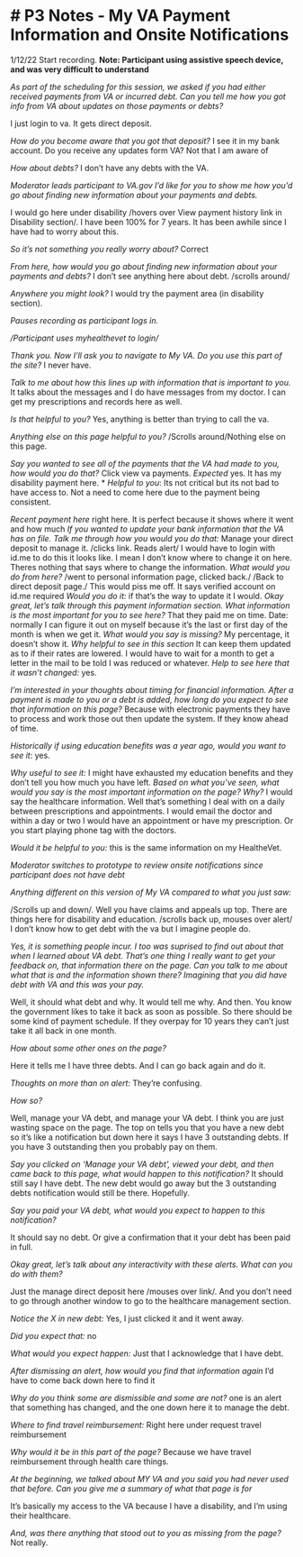 # # P3 Notes - My VA Payment Information and Onsite Notifications
1/12/22
Start recording.
**Note: Participant using assistive speech device, and was very difficult to understand**

*As part of the scheduling for this session, we asked if you had either received payments from VA or  incurred debt. Can you tell me how you got info from VA about updates on those payments or debts?* 

I just login to va. It gets direct deposit. 

*How do you become aware that you got that deposit?*
I see it in my bank account.
Do you receive any updates form VA? 
Not that I am aware of

*How about debts?*
I don’t have any debts with the VA.

*Moderator leads participant to VA.gov*
*I’d like for you to show me how you’d go about finding new information about your payments and debts.*

 I would go here under disability /hovers over View payment history link in Disability section/. I have been 100% for 7 years. It has been awhile since I have had to worry about this.

*So it’s not something you really worry about?*
Correct

*From here, how would you go about finding new information about your payments and debts?* 
I don’t see anything here about debt.  /scrolls around/

*Anywhere you might look?* 
I would try the payment area (in disability section).

*Pauses recording as participant logs in.*
 
*/Participant uses myhealthevet to login/*

*Thank you. Now I’ll ask you to navigate to My VA. Do you use this part of the site?*
I never have.

*Talk to me about how this lines up with information that is important to you.*
It talks about the messages and I do have messages from my doctor. I can get my prescriptions and records here as well.

*Is that helpful to you?* 
Yes, anything is better than trying to call the va.

*Anything else on this page helpful to you?* 
/Scrolls around/Nothing else on this page.

*Say you wanted to see all of the payments that the VA had made to you, how would you do that?* 
Click view va payments. 
*Expected*
yes. It has my disability payment here. 
*
*Helpful to you*: 
Its not critical but its not bad to have access to. Not a need to come here due to the payment being consistent. 

*Recent payment here*
 right here. It is perfect because it shows where it went and how much
*If you wanted to update your bank information that the VA has on file. Talk me through how you would you do that:* 
Manage your direct deposit to manage it. /clicks link. Reads alert/ I would have to login with id.me to do this it looks like. I mean I don’t know where to change it on here. Theres nothing that says where to change the information.
*What would you do from here?* 
/went to personal information page, clicked back./ /Back to direct deposit page./ This would piss me off. It says verified account on id.me required
*Would you do it:* 
if that’s the way to update it I would. 
*Okay great, let’s talk through this payment information section. What information is the most important for you to see here?* 
That they paid me on time. 
Date: normally I can figure it out on myself because it’s the last or first day of the month is when we get it. 
*What would you say is missing?* 
My percentage, it doesn’t show it.
*Why helpful to see in this section*
It can keep them updated as to if their rates are lowered. I would have to wait for a month to get a letter in the mail to be told I was reduced or whatever.
*Help to see here that it wasn’t changed:* 
yes. 

*I’m interested in your thoughts about timing for financial information. After a payment is made to you or a debt is added, how long do you expect to see that information on this page?* 
Because with electronic payments they have to process and work those out then update the system. If they know ahead of time. 

*Historically if using education benefits was a year ago, would you want to see it*: yes.

*Why useful to see it:* 
I might have exhausted my education benefits and they don’t tell you how much you have left. 
*Based on what you’ve seen, what would you say is the most important information on the page? Why?* 
I would say the healthcare information. Well that’s something I deal with on a daily between prescriptions and appointments. I would email the doctor and within a day or two I would have an appointment or have my prescription. Or you start playing phone tag with the doctors. 

*Would it be helpful to you:* 
this is the same information on my HealtheVet. 

*Moderator switches to prototype to review onsite notifications since participant does not have debt*

*Anything different on this version of My VA compared to what you just saw:*

 /Scrolls  up and down/. Well you have claims and appeals up top. There are things here for disability and education. /scrolls back up, mouses over alert/ I don’t know how to get debt with the va but I imagine people do. 

*Yes, it is something people incur. I too was suprised to find out about that when I learned about VA debt. That’s one thing I really want to get your feedback on, that information there on the page. Can you talk to me about what that is and the information shown there? Imagining that you did have debt with VA and this was your pay.*

Well, it should what debt and why. It would tell me why. And then. You know the government likes to take it back as soon as possible. So there should be some kind of payment schedule. If they overpay for 10 years they can’t just take it all back in one month.  

*How about some other ones on the page?*

Here it tells me I have three debts.  And I can go back again and do it.

*Thoughts on more than on alert:* 
They’re confusing.

*How so?*

Well, manage your VA debt, and manage your VA debt. I think you are just wasting space on the page. The top on tells you that you have a new debt so it’s like a notification but down here it says I have 3 outstanding debts. If you have 3 outstanding then you probably pay on them. 

*Say you clicked on ‘Manage your VA debt’, viewed your debt, and then came back to this page, what would happen to this notification?* 
It should still say I have debt. The new debt would go away but the 3 outstanding debts notification would still be there. Hopefully.

*Say you paid your VA debt, what would you expect to happen to this notification?* 

It should say no debt. Or give a confirmation that it your debt has been paid in full.

*Okay great, let’s talk about any interactivity with these alerts. What can you do with them?* 

Just the manage direct deposit here /mouses over link/. And you don’t need to go through another window to go to the healthcare management section.

*Notice the X in new debt:* 
Yes, I just clicked it and it went away.

*Did you expect that:* 
no

*What would you expect happen:* 
Just that I acknowledge that I have debt.

*After dismissing an alert, how would you find that information again* 
I’d have to come back down here to find it

*Why do you think some are dismissible and some are not?* 
one is an alert that something has changed, and the one down here it to manage the debt. 

*Where to find travel reimbursement:* 
Right here under request travel reimbursement

*Why would it be in this part of the page?*
Because we have travel reimbursement through health care things. 

*At the beginning, we talked about MY VA and you said you had never used that before. Can you give me a summary of what that page is for*

It’s basically my access to the VA because I have a disability, and I’m using their healthcare.

*And, was there anything that stood out to you as missing from the page?*
Not really.
